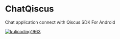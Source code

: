 # ChatQiscus
Chat application connect with Qiscus SDK For Android

[![kulicoding1963](https://circleci.com/gh/kulicoding1963/ChatQiscus.svg?style=svg)](https://circleci.com/gh/kulicoding1963/ChatQiscus)
